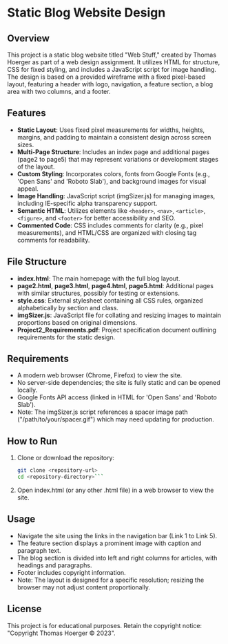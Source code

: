 # Static Blog Website Design

## Overview
This project is a static blog website titled "Web Stuff," created by Thomas Hoerger as part of a web design assignment. It utilizes HTML for structure, CSS for fixed styling, and includes a JavaScript script for image handling. The design is based on a provided wireframe with a fixed pixel-based layout, featuring a header with logo, navigation, a feature section, a blog area with two columns, and a footer.

## Features
- **Static Layout**: Uses fixed pixel measurements for widths, heights, margins, and padding to maintain a consistent design across screen sizes.
- **Multi-Page Structure**: Includes an index page and additional pages (page2 to page5) that may represent variations or development stages of the layout.
- **Custom Styling**: Incorporates colors, fonts from Google Fonts (e.g., 'Open Sans' and 'Roboto Slab'), and background images for visual appeal.
- **Image Handling**: JavaScript script (imgSizer.js) for managing images, including IE-specific alpha transparency support.
- **Semantic HTML**: Utilizes elements like `<header>`, `<nav>`, `<article>`, `<figure>`, and `<footer>` for better accessibility and SEO.
- **Commented Code**: CSS includes comments for clarity (e.g., pixel measurements), and HTML/CSS are organized with closing tag comments for readability.

## File Structure
- **index.html**: The main homepage with the full blog layout.
- **page2.html**, **page3.html**, **page4.html**, **page5.html**: Additional pages with similar structures, possibly for testing or extensions.
- **style.css**: External stylesheet containing all CSS rules, organized alphabetically by section and class.
- **imgSizer.js**: JavaScript file for collating and resizing images to maintain proportions based on original dimensions.
- **Project2_Requirements.pdf**: Project specification document outlining requirements for the static design.

## Requirements
- A modern web browser (Chrome, Firefox) to view the site.
- No server-side dependencies; the site is fully static and can be opened locally.
- Google Fonts API access (linked in HTML for 'Open Sans' and 'Roboto Slab').
- Note: The imgSizer.js script references a spacer image path ("/path/to/your/spacer.gif") which may need updating for production.

## How to Run
1. Clone or download the repository:
   ```bash
   git clone <repository-url>
   cd <repository-directory>```
2. Open index.html (or any other .html file) in a web browser to view the site.

## Usage
- Navigate the site using the links in the navigation bar (Link 1 to Link 5).
- The feature section displays a prominent image with caption and paragraph text.
- The blog section is divided into left and right columns for articles, with headings and paragraphs.
- Footer includes copyright information.
- Note: The layout is designed for a specific resolution; resizing the browser may not adjust content proportionally.

## License
This project is for educational purposes. Retain the copyright notice: "Copyright Thomas Hoerger © 2023".